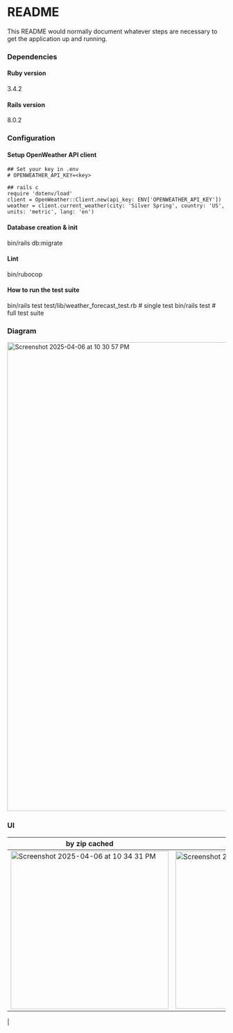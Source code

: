 # README

This README would normally document whatever steps are necessary to get the
application up and running.

### Dependencies

#### Ruby version
3.4.2

#### Rails version
8.0.2

### Configuration

#### Setup OpenWeather API client
```
## Set your key in .env
# OPENWEATHER_API_KEY=<key>

## rails c
require 'dotenv/load'
client = OpenWeather::Client.new(api_key: ENV['OPENWEATHER_API_KEY'])
weather = client.current_weather(city: 'Silver Spring', country: 'US', units: 'metric', lang: 'en')
```

#### Database creation & init
bin/rails db:migrate

#### Lint
bin/rubocop

#### How to run the test suite
bin/rails test test/lib/weather_forecast_test.rb # single test
bin/rails test # full test suite

### Diagram
<img width="1079" alt="Screenshot 2025-04-06 at 10 30 57 PM" src="https://github.com/user-attachments/assets/0b211849-c000-482a-ba7c-bb0cb8ebdca6" />

### UI

| by zip cached | by city |
| --- | --- |
| <img width="364" alt="Screenshot 2025-04-06 at 10 34 31 PM" src="https://github.com/user-attachments/assets/fc078f92-e925-41ce-b37c-0b70f9db5eb3" /> | <img width="362" alt="Screenshot 2025-04-06 at 10 28 04 PM" src="https://github.com/user-attachments/assets/989fa5dc-335e-4577-a41e-07b7df52718f" />
 |

